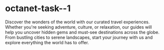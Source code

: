 # octanet-task--1
Discover the wonders of the world with our curated travel experiences. Whether you're seeking adventure, culture, or relaxation, our guides will help you uncover hidden gems and must-see destinations across the globe. From bustling cities to serene landscapes, start your journey with us and explore everything the world has to offer.
